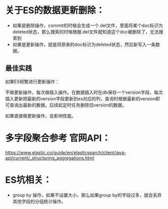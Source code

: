 # 关于ES的数据更新删除：
- 如果是删除操作，commit的时候会生成一个.del文件，里面将某个doc标识为deleted状态，那么搜索的时候根据.del文件就知道这个doc被删除了，无法搜索到
- 如果是更新操作，就是将原来的doc标识为deleted状态，然后新写入一条数据。
## 最佳实践
如果ES频繁进行更新操作：

不做更新操作，每次做插入操作。在数据插入时在db保存一个version字段，每次插入更新把最新的version字段更新到es对应的列，查询时根据最新的version即可查询出最新的数据。后续起定时任务删除旧version的数据。

如果直接做更新操作，会影响性能。

# 多字段聚合参考 官网API：  
https://www.elastic.co/guide/en/elasticsearch/client/java-api/current/_structuring_aggregations.html

# ES坑相关：
- group by 操作，如果不设置大小，那么如果group by的字段过多，就会丢弃其他字段的分组统计操作。


